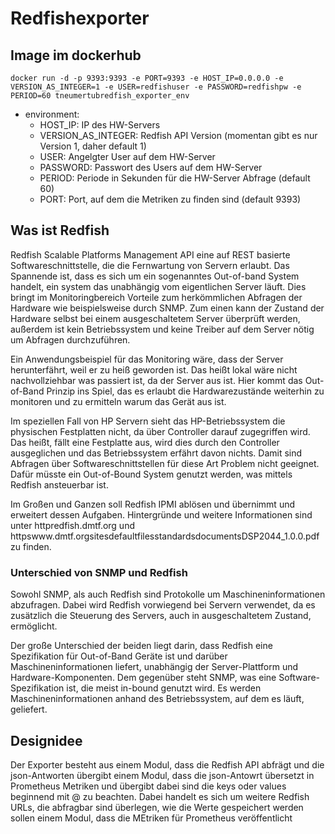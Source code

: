 # Redfishexporter
## Image im dockerhub
    docker run -d -p 9393:9393 -e PORT=9393 -e HOST_IP=0.0.0.0 -e VERSION_AS_INTEGER=1 -e USER=redfishuser -e PASSWORD=redfishpw -e PERIOD=60 tneumertubredfish_exporter_env

* environment:
  * HOST_IP: IP des HW-Servers
  * VERSION_AS_INTEGER: Redfish API Version (momentan gibt es nur Version 1, daher default 1)
  * USER: Angelgter User auf dem HW-Server
  * PASSWORD: Passwort des Users auf dem HW-Server
  * PERIOD: Periode in Sekunden für die HW-Server Abfrage (default 60)
  * PORT: Port, auf dem die Metriken zu finden sind (default 9393)
  
## Was ist Redfish
Redfish Scalable Platforms Management API eine auf REST basierte Softwareschnittstelle, die die Fernwartung von Servern erlaubt. Das Spannende ist, dass es sich um 
ein sogenanntes Out-of-band System handelt, ein system das unabhängig vom eigentlichen Server läuft. Dies bringt im Monitoringbereich Vorteile zum herkömmlichen 
Abfragen der Hardware wie beispielsweise durch SNMP. Zum einen kann der Zustand der Hardware selbst bei einem ausgeschaltetem Server überprüft werden, 
außerdem ist kein Betriebssystem und keine Treiber auf dem Server nötig um Abfragen durchzuführen.

Ein Anwendungsbeispiel für das Monitoring wäre, dass der Server herunterfährt, weil er zu heiß geworden ist. Das heißt lokal wäre nicht nachvollziehbar was passiert ist, 
da der Server aus ist. Hier kommt das Out-of-Band Prinzip ins Spiel, das es erlaubt die Hardwarezustände weiterhin zu monitoren und zu ermitteln warum das Gerät aus ist.

Im speziellen Fall von HP Servern sieht das HP-Betriebssystem die physischen Festplatten nicht, da über Controller darauf zugegriffen wird. Das heißt, fällt eine Festplatte 
aus, wird dies durch den Controller ausgeglichen und das Betriebssystem erfährt davon nichts. Damit sind Abfragen über Softwareschnittstellen für diese Art Problem
nicht geeignet. Dafür müsste ein Out-of-Bound System genutzt werden, was mittels Redfish ansteuerbar ist.

Im Großen und Ganzen soll Redfish IPMI ablösen und übernimmt und erweitert dessen Aufgaben. Hintergründe und weitere Informationen sind unter httpredfish.dmtf.org und httpswww.dmtf.orgsitesdefaultfilesstandardsdocumentsDSP2044_1.0.0.pdf  zu finden.

### Unterschied von SNMP und Redfish
Sowohl SNMP, als auch Redfish sind Protokolle um Maschineninformationen abzufragen. Dabei wird Redfish vorwiegend bei Servern verwendet, da es zusätzlich die Steuerung 
des Servers, auch in ausgeschaltetem Zustand, ermöglicht. 

Der große Unterschied der beiden liegt darin, dass Redfish eine Spezifikation für Out-of-Band Geräte ist und darüber Maschineninformationen liefert, unabhängig der 
Server-Plattform und Hardware-Komponenten. Dem gegenüber steht SNMP, was eine Software-Spezifikation ist, die meist in-bound genutzt wird. Es werden Maschineninformationen 
anhand des Betriebssystem, auf dem es läuft, geliefert.

## Designidee
Der Exporter besteht aus 
 einem Modul, dass die Redfish API abfrägt und die json-Antworten übergibt
 einem Modul, dass die json-Antowrt übersetzt in Prometheus Metriken und übergibt
     dabei sind die keys oder values beginnend mit @ zu beachten. Dabei handelt es sich um weitere Redfish URLs, die abfragbar sind
     überlegen, wie die Werte gespeichert werden sollen
 einem Modul, dass die MEtriken für Prometheus veröffentlicht
 
 

